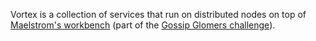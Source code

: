Vortex is a collection of services that run on distributed nodes on top of [Maelstrom's workbench](https://github.com/jepsen-io/maelstrom) (part of the [Gossip Glomers challenge](https://fly.io/dist-sys/)). 